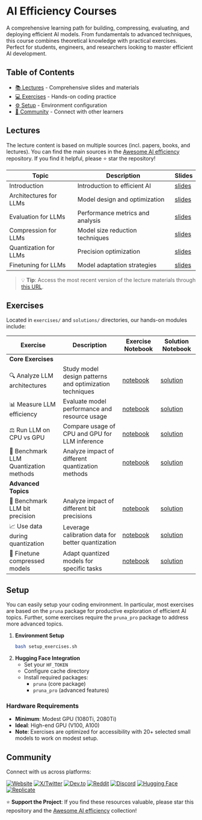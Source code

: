 # AI Efficiency Courses

A comprehensive learning path for building, compressing, evaluating, and deploying efficient AI models. From fundamentals to advanced techniques, this course combines theoretical knowledge with practical exercises. Perfect for students, engineers, and researchers looking to master efficient AI development.

## Table of Contents

- [📚 Lectures](#lectures) - Comprehensive slides and materials
- [💻 Exercises](#exercises) - Hands-on coding practice
- [⚙️ Setup](#setup) - Environment configuration
- [🤝 Community](#community) - Connect with other learners

## Lectures

The lecture content is based on multiple sources (incl. papers, books, and lectures).
You can find the main sources in the [Awesome AI efficiency](https://github.com/PrunaAI/awesome-ai-efficiency) repository.
If you find it helpful, please ⭐ star the repository!

| Topic | Description | Slides |
|-------|-------------|--------|
| Introduction | Introduction to efficient AI | [slides](slides/00-introduction.pdf) |
| Architectures for LLMs | Model design and optimization | [slides](slides/01-language_model_architectures.pdf) |
| Evaluation for LLMs | Performance metrics and analysis | [slides](slides/02-compress_language_models.pdf) |
| Compression for LLMs | Model size reduction techniques | [slides](slides/03-evalaute_language_models.pdf) |
| Quantization for LLMs | Precision optimization | [slides](slides/04-quantize_language_models.pdf) |
| Finetuning for LLMs | Model adaptation strategies | [slides](slides/05-finetuning_for_llms.pdf) |

> 💡 **Tip**: Access the most recent version of the lecture materials through [this URL](https://ln5.sync.com/dl/7d21bc370/gxpiqj2b-4k22jgex-x8i7zgxr-9pkajy52).

## Exercises

Located in `exercises/` and `solutions/` directories, our hands-on modules include:

| Exercise | Description | Exercise Notebook | Solution Notebook |
|----------|-------------|-------------------|-------------------|
| **Core Exercises** | | | |
| 🔍 Analyze LLM architectures | Study model design patterns and optimization techniques | [notebook](exercises/01-analyze_llm_architectures.ipynb) | [solution](solutions/01-analyze_llm_architectures.ipynb) |
| 📊 Measure LLM efficiency | Evaluate model performance and resource usage | [notebook](exercises/02-measure_llm_efficiency.ipynb) | [solution](solutions/02-measure_llm_efficiency.ipynb) |
| ⚖️ Run LLM on CPU vs GPU | Compare usage of CPU and GPU for LLM inference | [notebook](exercises/03-run_llm_cpu_vs_gpu.ipynb) | [solution](solutions/03-run_llm_cpu_vs_gpu.ipynb) |
| 🔢 Benchmark LLM Quantization methods | Analyze impact of different quantization methods | [notebook](exercises/04-benchmark_llm_quantization_methods.ipynb) | [solution](solutions/04-benchmark_llm_quantization_methods.ipynb) |
| **Advanced Topics** | | | |
| 🚀 Benchmark LLM bit precision | Analyze impact of different bit precisions | [notebook](exercises/05-benchmark_llm_bits.ipynb) | [solution](solutions/05-benchmark_llm_bits.ipynb) |
| 📈 Use data during quantization | Leverage calibration data for better quantization | [notebook](exercises/06-use_data_llm_quantization.ipynb) | [solution](solutions/06-use_data_llm_quantization.ipynb) |
| 🎯 Finetune compressed models | Adapt quantized models for specific tasks | [notebook](exercises/07-finetune_llm.ipynb) | [solution](solutions/07-finetune_llm.ipynb) |

## Setup

You can easily setup your coding environment. In particular, most exercises are based on the `pruna` package for productive exploration of efficient AI topics.
Further, some exercises require the `pruna_pro` package to address more advanced topics.

1. **Environment Setup**
   ```bash
   bash setup_exercises.sh
   ```
2. **Hugging Face Integration**
   - Set your `HF_TOKEN`
   - Configure cache directory
   - Install required packages:
     - `pruna` (core package)
     - `pruna_pro` (advanced features)

### Hardware Requirements

- **Minimum**: Modest GPU (1080Ti, 2080Ti)
- **Ideal**: High-end GPU (V100, A100)
- **Note**: Exercises are optimized for accessibility with 20+ selected small models to work on modest setup.

## Community

Connect with us across platforms:

[![Website](https://img.shields.io/badge/Pruna.ai-purple?style=flat-square)](https://pruna.ai)
[![X/Twitter](https://img.shields.io/twitter/url?url=https%3A%2F%2Fx.com%2FPrunaAI)](https://x.com/PrunaAI)
[![Dev.to](https://img.shields.io/badge/dev-to-black?style=flat-square)](https://dev.to/prunaai)
[![Reddit](https://img.shields.io/badge/Follow-r%2FPrunaAI-orange?style=social)](https://reddit.com/r/PrunaAI)
[![Discord](https://img.shields.io/badge/Discord-join_us-purple?style=flat-square)](https://discord.gg/prunaai)
[![Hugging Face](https://img.shields.io/badge/Huggingface-models-yellow?style=flat-square)](https://huggingface.co/prunaai)
[![Replicate](https://img.shields.io/badge/replicate-black?style=flat-square)](https://replicate.com/prunaai)

⭐ **Support the Project**: If you find these resources valuable, please star this repository and the [Awesome AI efficiency](https://github.com/PrunaAI/awesome-ai-efficiency) collection!
